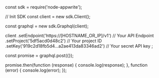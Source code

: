 const sdk = require('node-appwrite');

// Init SDK
const client = new sdk.Client();

const graphql = new sdk.Graphql(client);

client
    .setEndpoint('https://[HOSTNAME_OR_IP]/v1') // Your API Endpoint
    .setProject('5df5acd0d48c2') // Your project ID
    .setKey('919c2d18fb5d4...a2ae413da83346ad2') // Your secret API key
;

const promise = graphql.post({});

promise.then(function (response) {
    console.log(response);
}, function (error) {
    console.log(error);
});